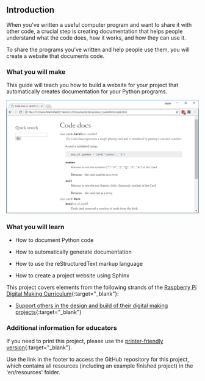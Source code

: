## Introduction

When you've written a useful computer program and want to share it with other code, a crucial step is creating documentation that helps people understand what the code does, how it works, and how they can use it.

To share the programs you've written and help people use them, you will create a website that documents code.

### What you will make

This guide will teach you how to build a website for your project that automatically creates documentation for your Python programs.

![project website](images/project_website.PNG)

### What you will learn

+ How to document Python code

+ How to automatically generate documentation

+ How to use the reStructuredText markup language

+ How to create a project website using Sphinx

This project covers elements from the following strands of the [Raspberry Pi Digital Making Curriculum](http://rpf.io/curriculum){:target="_blank"}:

+ [Support others in the design and build of their digital making projects](https://www.raspberrypi.org/curriculum/strand/developer){:target="_blank"}

### Additional information for educators

If you need to print this project, please use the [printer-friendly version](https://projects.raspberrypi.org/en/projects/documenting-your-code/print){:target="_blank"}.

Use the link in the footer to access the GitHub repository for this project, which contains all resources (including an example finished project) in the 'en/resources' folder.
